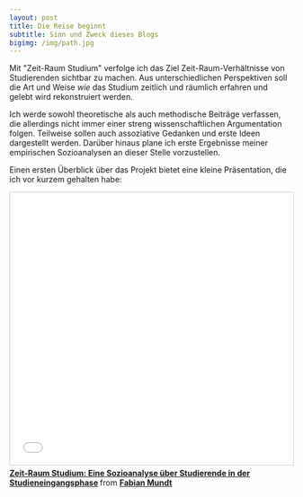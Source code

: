 ```yaml
---
layout: post
title: Die Reise beginnt
subtitle: Sinn und Zweck dieses Blogs
bigimg: /img/path.jpg
---
```


Mit "Zeit-Raum Studium" verfolge ich das Ziel Zeit-Raum-Verhältnisse von Studierenden sichtbar zu machen. Aus unterschiedlichen Perspektiven soll die Art und Weise _wie_ das Studium zeitlich und räumlich erfahren und gelebt wird rekonstruiert werden. 

Ich werde sowohl theoretische als auch methodische Beiträge verfassen, die allerdings nicht immer einer streng wissenschaftlichen Argumentation folgen. Teilweise sollen auch assoziative Gedanken und erste Ideen dargestellt werden. Darüber hinaus plane ich erste Ergebnisse meiner empirischen Sozioanalysen an dieser Stelle vorzustellen.

Einen ersten Überblick über das Projekt bietet eine kleine Präsentation, die ich vor kurzem gehalten habe:
<iframe src="//de.slideshare.net/slideshow/embed_code/key/pachEQIll5tnZd" width="750" height="485" frameborder="0" marginwidth="0" marginheight="0" scrolling="no" style="border:1px solid #CCC; border-width:1px; margin-bottom:5px; max-width: 100%;" allowfullscreen> </iframe> <div style="margin-bottom:5px"> <strong> <a href="//de.slideshare.net/Inventionate/zeitraum-studium-eine-sozioanalyse-ber-studierende-in-der-studieneingangsphase" title="Zeit-Raum Studium: Eine Sozioanalyse über Studierende in der Studieneingangsphase" target="_blank">Zeit-Raum Studium: Eine Sozioanalyse über Studierende in der Studieneingangsphase</a> </strong> from <strong><a href="//de.slideshare.net/Inventionate" target="_blank">Fabian Mundt</a></strong> </div>